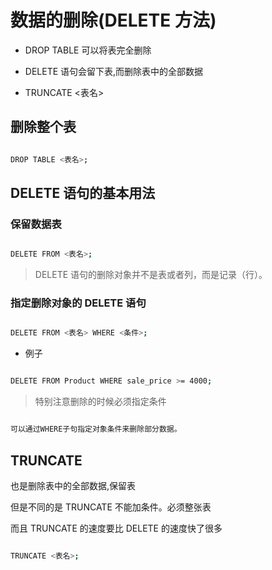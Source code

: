 # 数据的删除(DELETE 方法)

- DROP TABLE 可以将表完全删除

- DELETE 语句会留下表,而删除表中的全部数据

- TRUNCATE <表名>

## 删除整个表

```bash

DROP TABLE <表名>;

```

## DELETE 语句的基本用法

### 保留数据表

```bash

DELETE FROM <表名>;

```

> DELETE 语句的删除对象并不是表或者列，而是记录（行）。

### 指定删除对象的 DELETE 语句

```bash

DELETE FROM <表名> WHERE <条件>;

```

- 例子

```bash

DELETE FROM Product WHERE sale_price >= 4000;

```

> 特别注意删除的时候必须指定条件

```bash

可以通过WHERE子句指定对象条件来删除部分数据。

```

## TRUNCATE

也是删除表中的全部数据,保留表

但是不同的是 TRUNCATE 不能加条件。必须整张表

而且 TRUNCATE 的速度要比 DELETE 的速度快了很多

```bash

TRUNCATE <表名>;

```
